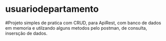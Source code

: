 # usuariodepartamento
#Projeto simples de pratica com CRUD, para ApiRest, com banco de dados em memoria e utilzando  alguns metodos pelo postman, de consulta, insersção de dados.
